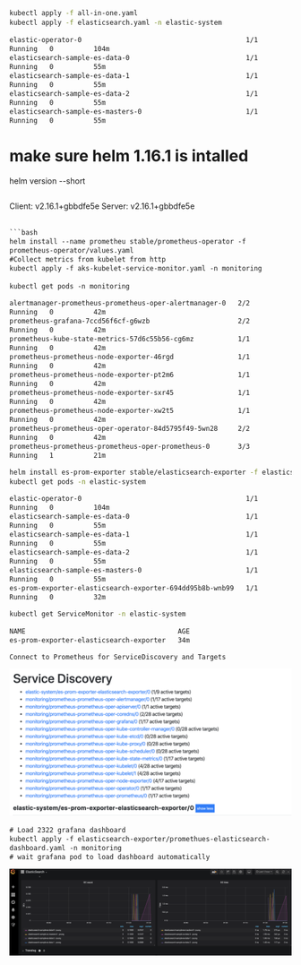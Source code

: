 ```sh
kubectl apply -f all-in-one.yaml
kubectl apply -f elasticsearch.yaml -n elastic-system
```
```
elastic-operator-0                                         1/1     Running   0          104m
elasticsearch-sample-es-data-0                             1/1     Running   0          55m
elasticsearch-sample-es-data-1                             1/1     Running   0          55m
elasticsearch-sample-es-data-2                             1/1     Running   0          55m
elasticsearch-sample-es-masters-0                          1/1     Running   0          55m

```
# make sure helm 1.16.1 is intalled
helm version --short
```

```
Client: v2.16.1+gbbdfe5e
Server: v2.16.1+gbbdfe5e
```

```bash
helm install --name prometheu stable/prometheus-operator -f prometheus-operator/values.yaml
#Collect metrics from kubelet from http
kubectl apply -f aks-kubelet-service-monitor.yaml -n monitoring

kubectl get pods -n monitoring
```
```
alertmanager-prometheus-prometheus-oper-alertmanager-0   2/2     Running   0          42m
prometheus-grafana-7ccd56f6cf-g6wzb                      2/2     Running   0          42m
prometheus-kube-state-metrics-57d6c55b56-cg6mz           1/1     Running   0          42m
prometheus-prometheus-node-exporter-46rgd                1/1     Running   0          42m
prometheus-prometheus-node-exporter-pt2m6                1/1     Running   0          42m
prometheus-prometheus-node-exporter-sxr45                1/1     Running   0          42m
prometheus-prometheus-node-exporter-xw2t5                1/1     Running   0          42m
prometheus-prometheus-oper-operator-84d5795f49-5wn28     2/2     Running   0          42m
prometheus-prometheus-prometheus-oper-prometheus-0       3/3     Running   1          21m
```

```bash
helm install es-prom-exporter stable/elasticsearch-exporter -f elasticsearc-exporter/values.yaml -n elastic-system
kubectl get pods -n elastic-system
```
```
elastic-operator-0                                         1/1     Running   0          104m
elasticsearch-sample-es-data-0                             1/1     Running   0          55m
elasticsearch-sample-es-data-1                             1/1     Running   0          55m
elasticsearch-sample-es-data-2                             1/1     Running   0          55m
elasticsearch-sample-es-masters-0                          1/1     Running   0          55m
es-prom-exporter-elasticsearch-exporter-694dd95b8b-wnb99   1/1     Running   0          32m
```
```bash
kubectl get ServiceMonitor -n elastic-system
```
```
NAME                                      AGE
es-prom-exporter-elasticsearch-exporter   34m
```

```
Connect to Prometheus for ServiceDiscovery and Targets
```
![alt text](images/prometheus-sd.png "Prometheus Service Discovery Section")

```
# Load 2322 grafana dashboard
kubectl apply -f elasticsearch-exporter/promethues-elasticsearch-dashboard.yaml -n monitoring
# wait grafana pod to load dashboard automatically
```

![alt text](images/grafana-es-dashboard.png "Grafana ElasticSearch Dashboard")
